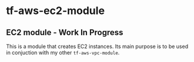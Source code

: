 # tf-aws-ec2-module
## EC2 module - Work In Progress
This is a module that creates EC2 instances. Its main purpose is to be used in conjuction with my other `tf-aws-vpc-module`.

